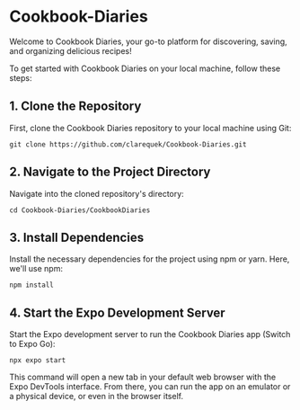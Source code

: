 # Cookbook-Diaries
Welcome to Cookbook Diaries, your go-to platform for discovering, saving, and organizing delicious recipes!

To get started with Cookbook Diaries on your local machine, follow these steps:

## 1. Clone the Repository
First, clone the Cookbook Diaries repository to your local machine using Git:

```git clone https://github.com/clarequek/Cookbook-Diaries.git```

## 2. Navigate to the Project Directory
Navigate into the cloned repository's directory:

```cd Cookbook-Diaries/CookbookDiaries```

## 3. Install Dependencies
Install the necessary dependencies for the project using npm or yarn. Here, we'll use npm:

```npm install```

## 4. Start the Expo Development Server
Start the Expo development server to run the Cookbook Diaries app (Switch to Expo Go):

```npx expo start```

This command will open a new tab in your default web browser with the Expo DevTools interface. From there, you can run the app on an emulator or a physical device, or even in the browser itself.

